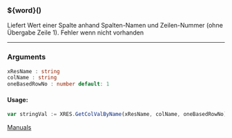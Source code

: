 ﻿### ${word}()
Liefert Wert einer Spalte anhand Spalten-Namen und Zeilen-Nummer (ohne Übergabe Zeile 1). Fehler wenn nicht vorhanden

----

### Arguments
```ts
xResName : string
colName : string
oneBasedRowNo : number default: 1
```
#### Usage:
```ts
var stringVal := XRES.GetColValByName(xResName, colName, oneBasedRowNo)
```

[Manuals](https://manuals.opacc.ch/docs/doku2401/F-Script/ScriptBlockFunc.XRES.GetColValByName.html)
